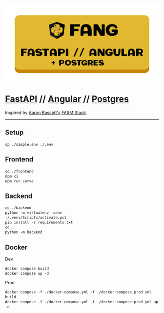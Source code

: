 ![Fang - FastApi & Angular + Postgres](./resources/Fang%20-%20social%20media.png)

# [FastAPI](https://fastapi.tiangolo.com/) // [Angular](https://angular.io/) // [Postgres](https://www.postgresql.org/)

Inspired by [Aaron Bassett's](https://github.com/aaronbassett/) [FARM Stack](https://www.mongodb.com/developer/how-to/FARM-Stack-FastAPI-React-MongoDB/).


---

## Setup

```
cp ./sample.env ./.env
```

## Frontend

```shell
cd ./frontend
npm ci
npm run serve
```

## Backend

```shell
cd ./backend
python -m virtualenv .venv
./.venv/Scripts/activate.ps1
pip install -r requirements.txt
cd ..
python -m backend
```

## Docker

Dev

```shell
docker compose build
docker compose up -d
```

Prod

```shell
docker compose -f ./docker-compose.yml -f ./docker-compose.prod yml build
docker compose -f ./docker-compose.yml -f ./docker-compose.prod yml up -d
```
